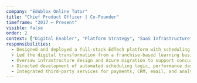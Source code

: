 ```yaml
---
company: "Edublox Online Tutor"
title: "Chief Product Officer | Co-Founder"
timeframe: "2017 – Present"
visible: false
order: 2
context: ["Digital Enabler", "Platform Strategy", "SaaS Infrastructure", "Process Automation"]
responsibilities:
  - Designed and deployed a full-stack EdTech platform with scheduling, session tracking, assessments, and learning progress monitoring for a remote tutoring model.
  - Led the digital transformation from a franchise-based learning business to a scalable online SaaS solution.
  - Oversaw infrastructure design and Azure migration to support concurrency at scale (1,500+ learners), optimizing performance and reducing downtime.
  - Directed development of automated scheduling logic, performance dashboards, and lesson-upload workflows—streamlining tutor operations across time zones.
  - Integrated third-party services for payments, CRM, email, and analytics into a cohesive back-office experience with unified access control.
---
```

